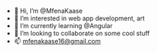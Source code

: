 - 👋 Hi, I’m @MfenaKaase
- 👀 I’m interested in web app development, art 
- 🌱 I’m currently learning @Angular
- 💞️ I’m looking to collaborate on some cool stuff
- 📫 mfenakaase16@gmail.com

<!---
MfenaKaase/MfenaKaase is a ✨ special ✨ repository because its `README.md` (this file) appears on your GitHub profile.
You can click the Preview link to take a look at your changes.
--->
